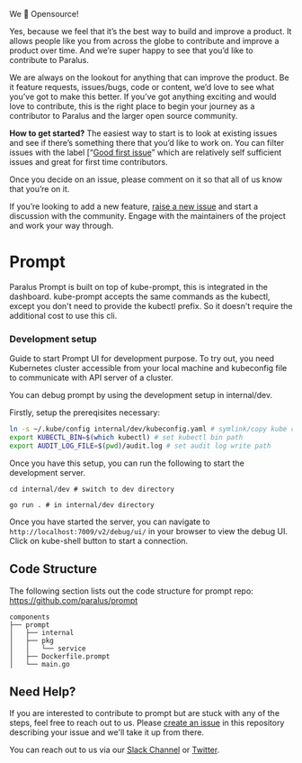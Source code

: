 We 💚 Opensource!

Yes, because we feel that it’s the best way to build and improve a product. It allows people like you from across the globe to contribute and improve a product over time. And we’re super happy to see that you’d like to contribute to Paralus.

We are always on the lookout for anything that can improve the product. Be it feature requests, issues/bugs, code or content, we’d love to see what you’ve got to make this better. If you’ve got anything exciting and would love to contribute, this is the right place to begin your journey as a contributor to Paralus and the larger open source community.

**How to get started?**
The easiest way to start is to look at existing issues and see if there’s something there that you’d like to work on. You can filter issues with the label [“[Good first issue](https://github.com/paralus/prompt/issues?q=is%3Aissue+is%3Aopen+label%3A%22good+first+issue%22)” which are relatively self sufficient issues and great for first time contributors.

Once you decide on an issue, please comment on it so that all of us know that you’re on it.

If you’re looking to add a new feature, [raise a new issue](https://github.com/paralus/prompt/issues/new) and start a discussion with the community. Engage with the maintainers of the project and work your way through.

# Prompt

Paralus Prompt is built on top of kube-prompt, this is integrated in the dashboard. kube-prompt accepts the same commands as the kubectl, except you don't need to provide the kubectl prefix. So it doesn't require the additional cost to use this cli.

### Development setup

Guide to start Prompt UI for development purpose. To try out, you need Kubernetes cluster accessible from your local machine and kubeconfig file to communicate with API server of a cluster.

You can debug prompt by using the development setup in internal/dev.

Firstly, setup the prereqisites necessary:

```bash
ln -s ~/.kube/config internal/dev/kubeconfig.yaml # symlink/copy kube config for use in debug
export KUBECTL_BIN=$(which kubectl) # set kubectl bin path
export AUDIT_LOG_FILE=$(pwd)/audit.log # set audit log write path
```

Once you have this setup, you can run the following to start the development server.

`cd internal/dev # switch to dev directory`

`go run . # in internal/dev directory`

Once you have started the server, you can navigate to `http://localhost:7009/v2/debug/ui/` in your browser to view the debug UI.
Click on kube-shell button to start a connection.

## Code Structure
The following section lists out the code structure for prompt repo: https://github.com/paralus/prompt 

```
components
├── prompt
│   ├── internal
│   ├── pkg
│   │   └── service
│   ├── Dockerfile.prompt
│   └── main.go
```

## Need Help?

If you are interested to contribute to prompt but are stuck with any of the steps, feel free to reach out to us. Please [create an issue](https://github.com/paralus/prompt/issues/new) in this repository describing your issue and we'll take it up from there.

You can reach out to us via our [Slack Channel](https://join.slack.com/t/paralus/shared_invite/zt-1a9x6y729-ySmAq~I3tjclEG7nDoXB0A) or [Twitter](https://twitter.com/paralus_).
